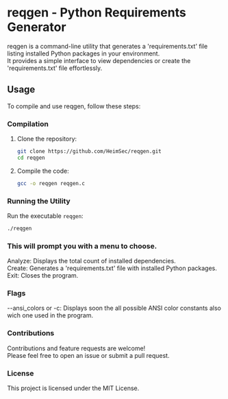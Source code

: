 # reqgen - Python Requirements Generator

reqgen is a command-line utility that generates a 'requirements.txt' file listing installed Python packages in your environment.<br>
It provides a simple interface to view dependencies or create the 'requirements.txt' file effortlessly.

## Usage

To compile and use reqgen, follow these steps:

### Compilation

1. Clone the repository:

    ```bash
    git clone https://github.com/HeimSec/reqgen.git
    cd reqgen
    ```

2. Compile the code:

    ```bash
    gcc -o reqgen reqgen.c
    ```

### Running the Utility

Run the executable `reqgen`:

```bash
./reqgen
```

### This will prompt you with a menu to choose.
Analyze: Displays the total count of installed dependencies.<br>
Create: Generates a 'requirements.txt' file with installed Python packages.<br>
Exit: Closes the program.

### Flags
--ansi_colors or -c: Displays soon the all possible ANSI color constants also wich one used in the program.

### Contributions
Contributions and feature requests are welcome!<br>
Please feel free to open an issue or submit a pull request.

### License
This project is licensed under the MIT License.
